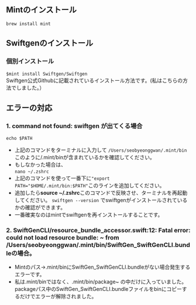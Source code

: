 ## Mintのインストール   
```brew install mint```

## Swiftgenのインストール
### 個別インストール
  ```$mint install Swiftgen/Swiftgen```   
Swiftgen公式Githubに記載されているインストール方法です。(私はこちらの方法でしました。）

## エラーの対応
### 1. command not found: swiftgen が出てくる場合
```echo $PATH```
- 上記のコマンドをターミナルに入力して
```/Users/seobyeonggwan/.mint/bin```
  このように/.mint/binが含まれているかを確認してください。
- もしなかった場合は、   
```nano ~/.zshrc```
- 上記のコマンドを使って一番下に```"export PATH="$HOME/.mint/bin:$PATH"```このラインを追加してください。
- 追加したら**source ~/.zshrc**このコマンドで反映させ、ターミナルを再起動してください。
```swiftgen --version```
でswiftgenがインストールされているかの確認ができます。
- 一番確実なのはmintでswiftgenを再インストールすることです。
### 2. SwiftGenCLI/resource_bundle_accessor.swift:12: Fatal error: could not load resource bundle: ~ from /Users/seobyeonggwan/.mint/bin/SwiftGen_SwiftGenCLI.bundleの場合。
- Mintのパス→.mint/binにSwiftGen_SwiftGenCLI.bundleがない場合発生するエラーです。
- 私は.mint/binではなく、.mint/bin/package~ の中だけに入っていました。packageパス中のSwiftGen_SwiftGenCLI.bundleファイルをbinにコピーするだけでエラーが解除されました。
